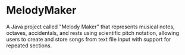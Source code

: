 # MelodyMaker
A Java project called "Melody Maker" that represents musical notes, octaves, accidentals, and rests using scientific pitch notation, allowing users to create and store songs from text file input with support for repeated sections.
